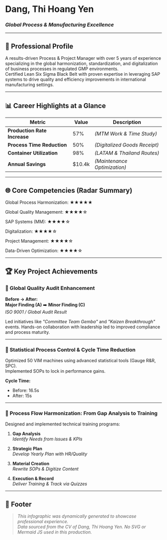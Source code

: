 # Dang, Thi Hoang Yen  
### *Global Process & Manufacturing Excellence*

---

## 🧾 Professional Profile

A results-driven Process & Project Manager with over 5 years of experience specializing in the global harmonization, standardization, and digitalization of business processes in regulated GMP environments.  
Certified Lean Six Sigma Black Belt with proven expertise in leveraging SAP systems to drive quality and efficiency improvements in international manufacturing settings.

---

## 📊 Career Highlights at a Glance

| Metric                     | Value  | Description                          |
|---------------------------|--------|--------------------------------------|
| **Production Rate Increase**       | 57%   | *(MTM Work & Time Study)*            |
| **Process Time Reduction**        | 50%   | *(Digitalized Goods Receipt)*        |
| **Container Utilization**        | 98%   | *(LATAM & Thailand Routes)*          |
| **Annual Savings**               | $10.4k| *(Maintenance Optimization)*         |

---

## 🌐 Core Competencies (Radar Summary)
Global Process Harmonization: ★★★★★

Global Quality Management: ★★★★☆

SAP Systems (MM): ★★★★☆

Digitalization: ★★★★☆

Project Management: ★★★★☆

Data-Driven Optimization: ★★★★☆

---

## 🏆 Key Project Achievements

### 🔹 Global Quality Audit Enhancement

**Before → After:**  
**Major Finding (A)** ➡️ **Minor Finding (C)**  
*ISO 9001 / Global Audit Result*  

Led initiatives like *"Committee Team Gemba"* and *"Kaizen Breakthrough"* events. Hands-on collaboration with leadership led to improved compliance and process maturity.

---

### 🔹 Statistical Process Control & Cycle Time Reduction

Optimized 50 VIM machines using advanced statistical tools (Gauge R&R, SPC).  
Implemented SOPs to lock in performance gains.

**Cycle Time:**
- Before: 16.5s  
- After: 15s  

---

### 🔹 Process Flow Harmonization: From Gap Analysis to Training

Designed and implemented technical training programs:

1. **Gap Analysis**  
   _Identify Needs from Issues & KPIs_

2. **Strategic Plan**  
   _Develop Yearly Plan with HR/Quality_

3. **Material Creation**  
   _Rewrite SOPs & Digitize Content_

4. **Execution & Record**  
   _Deliver Training & Track via Quizzes_

---

## 📎 Footer

> *This infographic was dynamically generated to showcase professional experience.*  
> *Data sourced from the CV of Dang, Thi Hoang Yen. No SVG or Mermaid JS used in this production.*
